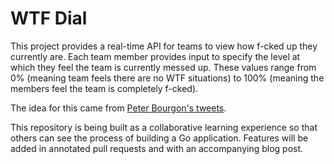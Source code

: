 WTF Dial
========

This project provides a real-time API for teams to view how f-cked up they 
currently are. Each team member provides input to specify the level at which
they feel the team is currently messed up. These values range from 0% (meaning
team feels there are no WTF situations) to 100% (meaning the members feel the
team is completely f-cked).

The idea for this came from [Peter Bourgon's tweets][tweets].

This repository is being built as a collaborative learning experience so that
others can see the process of building a Go application. Features will be added
in annotated pull requests and with an accompanying blog post.

[tweets]: https://twitter.com/peterbourgon/status/765935213507649537


